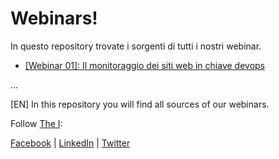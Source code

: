 # Webinars!
In questo repository trovate i sorgenti di tutti i nostri webinar.

- [[Webinar 01]: Il monitoraggio dei siti web in chiave devops](webinars/tree/master/webinar01)

...

[EN] In this repository you will find all sources of our webinars.

Follow [The I](https://www.thei.it):

[Facebook](https://www.facebook.com/thei.it/) | [LinkedIn](https://www.linkedin.com/company/11253282/) | [Twitter](https://twitter.com/thei_it)

